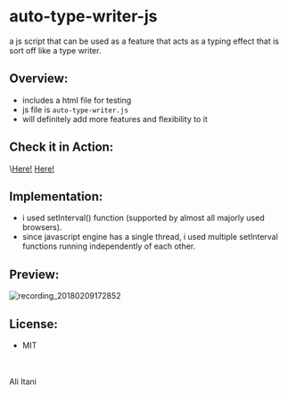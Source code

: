 # auto-type-writer-js
a js script that can be used as a feature that acts as a typing effect that is sort off like a type writer.

## Overview:
- includes a html file for testing
- js file is `auto-type-writer.js`
- will definitely add more features and flexibility to it

## Check it in Action:
\\<a href="https://htmlpreview.github.io/?https://github.com/aliitani/auto-type-writer-js/master/index.html">Here!</a>
<a href="https://aliitani.github.io/auto-type-writer-js/">Here!</a>

## Implementation:
- i used setInterval() function (supported by almost all majorly used browsers).
- since javascript engine has a single thread, i used multiple setInterval functions running independently of each other.

## Preview:

![recording_20180209172852](https://user-images.githubusercontent.com/19563826/36053601-4f5a32d0-0dc0-11e8-8341-263cb82e4a63.gif)


## License:
- MIT

<br><br>
Ali Itani
